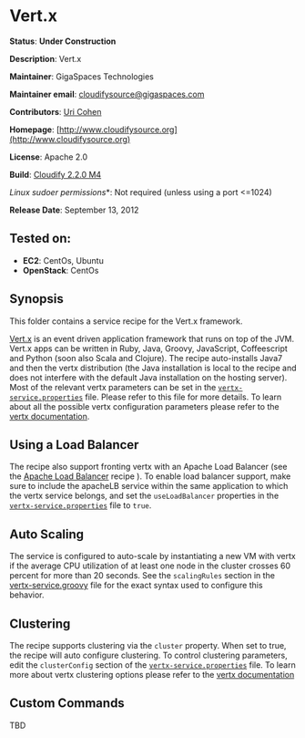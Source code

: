 # Vert.x

**Status**: **Under Construction**

**Description**:  Vert.x

**Maintainer**: GigaSpaces Technologies

**Maintainer email**: cloudifysource@gigaspaces.com

**Contributors**:  [Uri Cohen](https://github.com/uric)

**Homepage**: [http://www.cloudifysource.org](http://www.cloudifysource.org)

**License**: Apache 2.0

**Build**: [Cloudify 2.2.0 M4](http://repository.cloudifysource.org/org/cloudifysource/2.2.0/gigaspaces-cloudify-2.2.0-m2-b2491.zip)

**Linux* sudoer permissions**:	Not required (unless using a port <=1024)

**Release Date**: September 13, 2012

Tested on:
--------
* <strong>EC2</strong>: CentOs, Ubuntu
* <strong>OpenStack</strong>: CentOs 

Synopsis
--------

This folder contains a service recipe for the Vert.x framework.

[Vert.x](https://vertx.io) is an event driven application framework that runs on top of the JVM. Vert.x apps can be written in Ruby, Java, Groovy, JavaScript, Coffeescript and Python (soon also Scala and Clojure). The recipe auto-installs Java7 and then the vertx distribution (the Java installation is local to the recipe and does not interfere with the default Java installation on the hosting server). Most of the relevant vertx parameters can be set in the [`vertx-service.properties`](vertx-service.properties) file. Please refer to this file for more details.
To learn about all the possible vertx configuration parameters please refer to the [vertx documentation](http://vertx.io/manual.html#interacting-with-vertx).

Using a Load Balancer
---------------------
The recipe also support fronting vertx with an Apache Load Balancer (see the [Apache Load Balancer](../apacheLB) recipe ).
To enable load balancer support, make sure to include the apacheLB service within the same application to which the vertx service belongs, and set the `useLoadBalancer` properties in the [`vertx-service.properties`](vertx-service.properties) file to `true`.

Auto Scaling
------------
The service is configured to auto-scale by instantiating a new VM with vertx if the average CPU utilization of at least one node in the cluster crosses 60 percent for more than 20 seconds.
See the `scalingRules` section in the [vertx-service.groovy](vertx-service.groovy) file for the exact syntax used to configure this behavior.

Clustering
----------
The recipe supports clustering via the `cluster` property. When set to true, the recipe will auto configure clustering. To control clustering parameters, edit the `clusterConfig` section of the [`vertx-service.properties`](vertx-service.properties) file. To learn more about vertx clustering options please refer to the [vertx documentation](http://vertx.io/manual.html#configuring-clustering)


Custom Commands
---------------
TBD

	